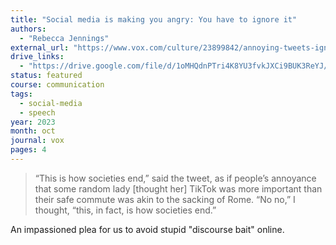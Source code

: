 ```yaml
---
title: "Social media is making you angry: You have to ignore it"
authors:
  - "Rebecca Jennings"
external_url: "https://www.vox.com/culture/23899842/annoying-tweets-ignore-discourse-bait-social-media-anger"
drive_links:
  - "https://drive.google.com/file/d/1oMHQdnPTri4K8YU3fvkJXCi9BUK3ReYJ/view?usp=drivesdk"
status: featured
course: communication
tags:
  - social-media
  - speech
year: 2023
month: oct
journal: vox
pages: 4
---
```


> “This is how societies end,” said the tweet, as if people’s annoyance that some random lady [thought her] TikTok was more important than their safe commute was akin to the sacking of Rome. “No no,” I thought, “this, in fact, is how societies end.”

An impassioned plea for us to avoid stupid "discourse bait" online.
